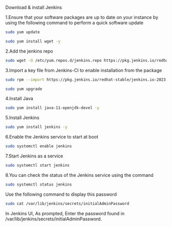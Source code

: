 Download & install Jenkins


1.Ensure that your software packages are up to date on your instance by using the following command to perform a quick software update

```bash 
sudo yum update

sudo yum install wget -y
``` 

2.Add the jenkins repo

```bash 
sudo wget -O /etc/yum.repos.d/jenkins.repo https://pkg.jenkins.io/redhat-stable/jenkins.repo
```
	
3.Import a key file from Jenkins-CI to enable installation from the package

```bash 
sudo rpm --import https://pkg.jenkins.io/redhat-stable/jenkins.io-2023.key
```

```bash 
sudo yum upgrade
```

4.Install Java

```bash 
sudo yum install java-11-openjdk-devel -y
```

5.Install Jenkins

```bash 
sudo yum install jenkins -y
```

6.Enable the Jenkins service to start at boot

```bash 
sudo systemctl enable jenkins
```

7.Start Jenkins as a service

```bash 
sudo systemctl start jenkins
```

8.You can check the status of the Jenkins service using the command
```bash
sudo systemctl status jenkins
```

Use the following command to display this password

```bash 
sudo cat /var/lib/jenkins/secrets/initialAdminPassword
```

In Jenkins UI, 
As prompted, Enter the password found in /var/lib/jenkins/secrets/initialAdminPassword.
